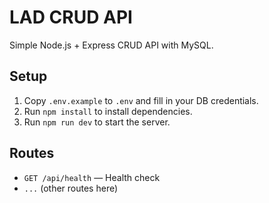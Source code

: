 # LAD CRUD API

Simple Node.js + Express CRUD API with MySQL.

## Setup

1. Copy `.env.example` to `.env` and fill in your DB credentials.
2. Run `npm install` to install dependencies.
3. Run `npm run dev` to start the server.

## Routes

- `GET /api/health` — Health check
- `...` (other routes here)
